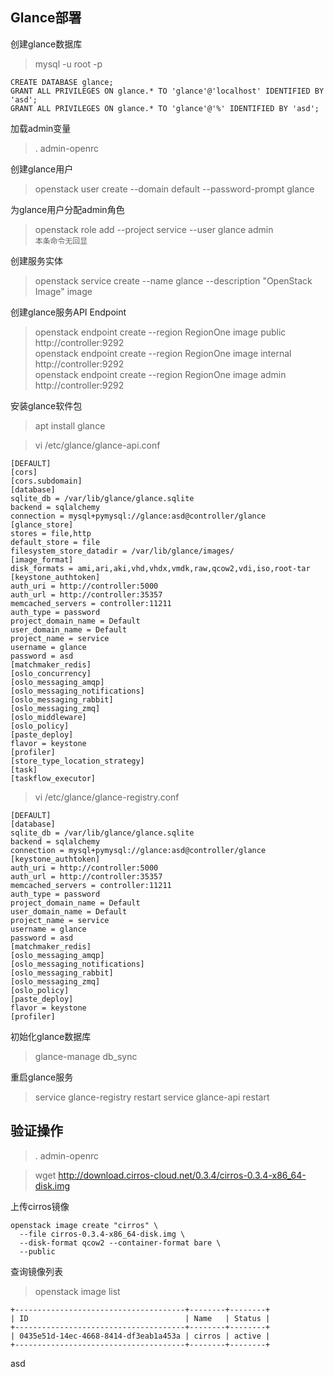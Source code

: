 Glance部署
---

创建glance数据库
> mysql -u root -p
```
CREATE DATABASE glance;
GRANT ALL PRIVILEGES ON glance.* TO 'glance'@'localhost' IDENTIFIED BY 'asd';
GRANT ALL PRIVILEGES ON glance.* TO 'glance'@'%' IDENTIFIED BY 'asd';
```

加载admin变量
> . admin-openrc

创建glance用户
> openstack user create --domain default --password-prompt glance

为glance用户分配admin角色
> openstack role add --project service --user glance admin  
> `本条命令无回显`

创建服务实体
> openstack service create --name glance --description "OpenStack Image" image

创建glance服务API Endpoint
> openstack endpoint create --region RegionOne image public http://controller:9292  
> openstack endpoint create --region RegionOne image internal http://controller:9292  
> openstack endpoint create --region RegionOne image admin http://controller:9292  

安装glance软件包
> apt install glance

> vi /etc/glance/glance-api.conf 
```
[DEFAULT]
[cors]
[cors.subdomain]
[database]
sqlite_db = /var/lib/glance/glance.sqlite
backend = sqlalchemy
connection = mysql+pymysql://glance:asd@controller/glance
[glance_store]
stores = file,http
default_store = file
filesystem_store_datadir = /var/lib/glance/images/
[image_format]
disk_formats = ami,ari,aki,vhd,vhdx,vmdk,raw,qcow2,vdi,iso,root-tar
[keystone_authtoken]
auth_uri = http://controller:5000
auth_url = http://controller:35357
memcached_servers = controller:11211
auth_type = password
project_domain_name = Default
user_domain_name = Default
project_name = service
username = glance
password = asd
[matchmaker_redis]
[oslo_concurrency]
[oslo_messaging_amqp]
[oslo_messaging_notifications]
[oslo_messaging_rabbit]
[oslo_messaging_zmq]
[oslo_middleware]
[oslo_policy]
[paste_deploy]
flavor = keystone
[profiler]
[store_type_location_strategy]
[task]
[taskflow_executor]
```

> vi /etc/glance/glance-registry.conf
```
[DEFAULT]
[database]
sqlite_db = /var/lib/glance/glance.sqlite
backend = sqlalchemy
connection = mysql+pymysql://glance:asd@controller/glance
[keystone_authtoken]
auth_uri = http://controller:5000
auth_url = http://controller:35357
memcached_servers = controller:11211
auth_type = password
project_domain_name = Default
user_domain_name = Default
project_name = service
username = glance
password = asd
[matchmaker_redis]
[oslo_messaging_amqp]
[oslo_messaging_notifications]
[oslo_messaging_rabbit]
[oslo_messaging_zmq]
[oslo_policy]
[paste_deploy]
flavor = keystone
[profiler]
```

初始化glance数据库
> glance-manage db_sync

重启glance服务
> service glance-registry restart
> service glance-api restart

验证操作
---

>. admin-openrc

> wget http://download.cirros-cloud.net/0.3.4/cirros-0.3.4-x86_64-disk.img

上传cirros镜像
```
openstack image create "cirros" \
  --file cirros-0.3.4-x86_64-disk.img \
  --disk-format qcow2 --container-format bare \
  --public
```
查询镜像列表
> openstack image list
```
+--------------------------------------+--------+--------+
| ID                                   | Name   | Status |
+--------------------------------------+--------+--------+
| 0435e51d-14ec-4668-8414-df3eab1a453a | cirros | active |
+--------------------------------------+--------+--------+
```
asd
